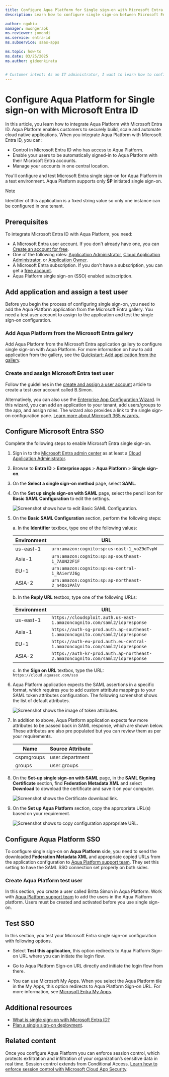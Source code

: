 ```yaml
---
title: Configure Aqua Platform for Single sign-on with Microsoft Entra ID
description: Learn how to configure single sign-on between Microsoft Entra ID and Aqua Platform.

author: nguhiu
manager: mwongerapk
ms.reviewer: jomondi
ms.service: entra-id
ms.subservice: saas-apps

ms.topic: how-to
ms.date: 03/25/2025
ms.author: gideonkiratu


# Customer intent: As an IT administrator, I want to learn how to configure single sign-on between Microsoft Entra ID and Aqua Platform so that I can control who has access to Aqua Platform, enable automatic sign-in with Microsoft Entra accounts, and manage my accounts in one central location.
---
```


# Configure Aqua Platform for Single sign-on with Microsoft Entra ID

In this article, you learn how to integrate Aqua Platform with Microsoft Entra ID. Aqua Platform enables customers to securely build, scale and automate cloud native applications. When you integrate Aqua Platform with Microsoft Entra ID, you can:

* Control in Microsoft Entra ID who has access to Aqua Platform.
* Enable your users to be automatically signed-in to Aqua Platform with their Microsoft Entra accounts.
* Manage your accounts in one central location.

You'll configure and test Microsoft Entra single sign-on for Aqua Platform in a test environment. Aqua Platform supports only **SP** initiated single sign-on.

> [!NOTE]
> Identifier of this application is a fixed string value so only one instance can be configured in one tenant.

## Prerequisites

To integrate Microsoft Entra ID with Aqua Platform, you need:

* A Microsoft Entra user account. If you don't already have one, you can [Create an account for free](https://azure.microsoft.com/pricing/purchase-options/azure-account?cid=msft_learn).
* One of the following roles: [Application Administrator](/entra/identity/role-based-access-control/permissions-reference#application-administrator), [Cloud Application Administrator](/entra/identity/role-based-access-control/permissions-reference#cloud-application-administrator), or [Application Owner](/entra/fundamentals/users-default-permissions#owned-enterprise-applications).
* A Microsoft Entra subscription. If you don't have a subscription, you can get a [free account](https://azure.microsoft.com/pricing/purchase-options/azure-account?cid=msft_learn).
* Aqua Platform single sign-on (SSO) enabled subscription.

## Add application and assign a test user

Before you begin the process of configuring single sign-on, you need to add the Aqua Platform application from the Microsoft Entra gallery. You need a test user account to assign to the application and test the single sign-on configuration.

<a name='add-aqua-platform-from-the-azure-ad-gallery'></a>

### Add Aqua Platform from the Microsoft Entra gallery

Add Aqua Platform from the Microsoft Entra application gallery to configure single sign-on with Aqua Platform. For more information on how to add application from the gallery, see the [Quickstart: Add application from the gallery](~/identity/enterprise-apps/add-application-portal.md).

<a name='create-and-assign-azure-ad-test-user'></a>

### Create and assign Microsoft Entra test user

Follow the guidelines in the [create and assign a user account](~/identity/enterprise-apps/add-application-portal-assign-users.md) article to create a test user account called B.Simon.

Alternatively, you can also use the [Enterprise App Configuration Wizard](https://portal.office.com/AdminPortal/home?Q=Docs#/azureadappintegration). In this wizard, you can add an application to your tenant, add users/groups to the app, and assign roles. The wizard also provides a link to the single sign-on configuration pane. [Learn more about Microsoft 365 wizards.](/microsoft-365/admin/misc/azure-ad-setup-guides). 

<a name='configure-azure-ad-sso'></a>

## Configure Microsoft Entra SSO

Complete the following steps to enable Microsoft Entra single sign-on.

1. Sign in to the [Microsoft Entra admin center](https://entra.microsoft.com) as at least a [Cloud Application Administrator](~/identity/role-based-access-control/permissions-reference.md#cloud-application-administrator).
1. Browse to **Entra ID** > **Enterprise apps** > **Aqua Platform** > **Single sign-on**.
1. On the **Select a single sign-on method** page, select **SAML**.
1. On the **Set up single sign-on with SAML** page, select the pencil icon for **Basic SAML Configuration** to edit the settings.

   ![Screenshot shows how to edit Basic SAML Configuration.](common/edit-urls.png "Basic Configuration")

1. On the **Basic SAML Configuration** section, perform the following steps:

    a. In the **Identifier** textbox, type one of the following values:

    | Environment | URL |
    |---------|---------|
    | us-east-1 |`urn:amazon:cognito:sp:us-east-1_voZ9dTvpW` |
    | Asia-1 |`urn:amazon:cognito:sp:ap-southeast-1_7AUN22FiF` |
    | EU-1 | `urn:amazon:cognito:sp:eu-central-1_RAierVJ6g` |
    | ASIA-2 | `urn:amazon:cognito:sp:ap-northeast-2_n4Oo1PAlV` |

    b. In the **Reply URL** textbox, type one of the following URLs:

    | Environment | URL |
    |---------|---------|
    | us-east-1 |`https://cloudsploit.auth.us-east-1.amazoncognito.com/saml2/idpresponse` |
    | Asia-1 | `https://auth-sg-prod.auth.ap-southeast-1.amazoncognito.com/saml2/idpresponse` |
    | EU-1 | `https://auth-eu-prod.auth.eu-central-1.amazoncognito.com/saml2/idpresponse` |
    | ASIA-2 | `https://auth-kr-prod.auth.ap-northeast-2.amazoncognito.com/saml2/idpresponse` |

    c. In the **Sign on URL** textbox, type the URL:
    `https://cloud.aquasec.com/sso`

1. Aqua Platform application expects the SAML assertions in a specific format, which requires you to add custom attribute mappings to your SAML token attributes configuration. The following screenshot shows the list of default attributes.

    ![Screenshot shows the image of token attributes.](common/default-attributes.png "Image")

1. In addition to above, Aqua Platform application expects few more attributes to be passed back in SAML response, which are shown below. These attributes are also pre populated but you can review them as per your requirements.

    | Name | Source Attribute|
    | ------------ | --------- |
    | cspmgroups | user.department |
    | groups | user.groups |

1. On the **Set-up single sign-on with SAML** page, in the **SAML Signing Certificate** section,  find **Federation Metadata XML** and select **Download** to download the certificate and save it on your computer.

    ![Screenshot shows the Certificate download link.](common/metadataxml.png "Certificate")

1. On the **Set up Aqua Platform** section, copy the appropriate URL(s) based on your requirement.

	![Screenshot shows to copy configuration appropriate URL.](common/copy-configuration-urls.png "Metadata")

## Configure Aqua Platform SSO

To configure single sign-on on **Aqua Platform** side, you need to send the downloaded **Federation Metadata XML** and appropriate copied URLs from the application configuration to [Aqua Platform support team](mailto:support@aquasec.com). They set this setting to have the SAML SSO connection set properly on both sides.

### Create Aqua Platform test user

In this section, you create a user called Britta Simon in Aqua Platform. Work with [Aqua Platform support team](mailto:support@aquasec.com) to add the users in the Aqua Platform platform. Users must be created and activated before you use single sign-on.

## Test SSO 

In this section, you test your Microsoft Entra single sign-on configuration with following options. 

* Select **Test this application**, this option redirects to Aqua Platform Sign-on URL where you can initiate the login flow. 

* Go to Aqua Platform Sign-on URL directly and initiate the login flow from there.

* You can use Microsoft My Apps. When you select the Aqua Platform tile in the My Apps, this option redirects to Aqua Platform Sign-on URL. For more information, see [Microsoft Entra My Apps](/azure/active-directory/manage-apps/end-user-experiences#azure-ad-my-apps).

## Additional resources

* [What is single sign-on with Microsoft Entra ID?](~/identity/enterprise-apps/what-is-single-sign-on.md)
* [Plan a single sign-on deployment](~/identity/enterprise-apps/plan-sso-deployment.md).

## Related content

Once you configure Aqua Platform you can enforce session control, which protects exfiltration and infiltration of your organization’s sensitive data in real time. Session control extends from Conditional Access. [Learn how to enforce session control with Microsoft Cloud App Security](/cloud-app-security/proxy-deployment-aad).
